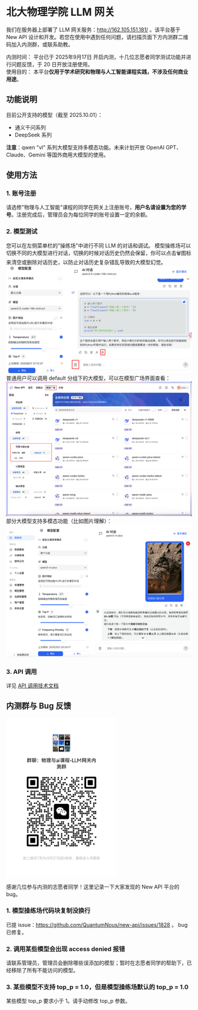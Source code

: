 # 北大物理学院 LLM 网关

我们在服务器上部署了 LLM 网关服务：http://162.105.151.181/ 。该平台基于 New API 设计和开发。若您在使用中遇到任何问题，请扫描页面下方内测群二维码加入内测群，或联系助教。

内测时间： 平台已于 2025年9月17日 开启内测，十几位志愿者同学测试功能并进行问题反馈，于 20 日开放注册使用。  
使用目的： 本平台**仅用于学术研究和物理与人工智能课程实践，不涉及任何商业用途**。  

## 功能说明

目前公开支持的模型（截至 2025.10.01）：
- 通义千问系列
- DeepSeek 系列

**注意**：qwen "vl" 系列大模型支持多模态功能。未来计划开放 OpenAI GPT、Claude、Gemini 等国外商用大模型的使用。

## 使用方法

### 1. 账号注册
请选修"物理与人工智能"课程的同学在网关上注册账号，**用户名请设置为您的学号**。注册完成后，管理员会为每位同学的账号设置一定的余额。
<!-- 然后请根据下图做账号设置，将“接受未设置价格模型”选项从“关”切换到“开：
![账号设置](./llm-gateway/1.png) -->

### 2. 模型测试
您可以在左侧菜单栏的"操练场"中进行不同 LLM 的对话和调试。
模型操练场可以切换不同的大模型进行对话，切换的时候对话历史仍然会保留，你可以点击🗑️图标来清空或删除对话历史，以防止对话历史复杂错乱导致的大模型幻觉。
![对话历史管理](./llm-gateway/2.png)
普通用户可以调用 default 分组下的大模型，可以在模型广场界面查看：
![可以访问的大模型](./llm-gateway/5.png)
部分大模型支持多模态功能（比如图片理解）：
![图片理解](./llm-gateway/6.png)

### 3. API 调用

详见 [API 调用技术文档](./llm-agent/api-basics)


## 内测群与 Bug 反馈

<img src="./llm-gateway/3.jpg" alt="内测群二维码" width="300" />

感谢几位参与内测的志愿者同学！这里记录一下大家发现的 New API 平台的 bug。

### 1. 模型操练场代码块复制没换行

已提 issue：https://github.com/QuantumNous/new-api/issues/1828 。
bug 已修复。

### 2. 调用某些模型会出现 access denied 报错

请联系管理员，管理员会删除哪些误添加的模型；暂时在志愿者同学的帮助下，已经移除了所有不能访问的模型。

### 3. 某些模型不支持 top_p = 1.0，但是模型操练场默认的 top_p = 1.0

某些模型 top_p 要求小于 1。请手动修改 top_p 参数。
